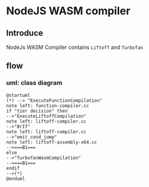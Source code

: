 # NodeJS WASM compiler
## Introduce
NodeJs WASM Compiler contains `Liftoff` and `Turbofan`  
## flow

### uml: class diagram
```plantuml
@startuml
(*) --> "ExecuteFunctionCompilation"
note left: function-compiler.cc
if "tier decision" then 
-->"ExecuteLiftoffCompilation"
note left: liftoff-compiler.cc
-->"BrIf"
note left: liftoff-compiler.cc
-->"emit_cond_jump"
note left: liftoff-assembly-x64.cc
-->===B1===
else
-->"TurbofanWasmCompilation"
-->===B1===
endif
-->(*)
@enduml

```
